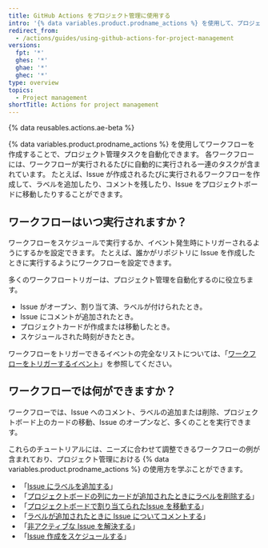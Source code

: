 ```yaml
---
title: GitHub Actions をプロジェクト管理に使用する
intro: '{% data variables.product.prodname_actions %} を使用して、プロジェクト管理タスクの多くを自動化できます。'
redirect_from:
  - /actions/guides/using-github-actions-for-project-management
versions:
  fpt: '*'
  ghes: '*'
  ghae: '*'
  ghec: '*'
type: overview
topics:
  - Project management
shortTitle: Actions for project management
---
```


{% data reusables.actions.ae-beta %}

{% data variables.product.prodname_actions %} を使用してワークフローを作成することで、プロジェクト管理タスクを自動化できます。 各ワークフローには、ワークフローが実行されるたびに自動的に実行される一連のタスクが含まれています。 たとえば、Issue が作成されるたびに実行されるワークフローを作成して、ラベルを追加したり、コメントを残したり、Issue をプロジェクトボードに移動したりすることができます。

## ワークフローはいつ実行されますか？

ワークフローをスケジュールで実行するか、イベント発生時にトリガーされるようにするかを設定できます。 たとえば、誰かがリポジトリに Issue を作成したときに実行するようにワークフローを設定できます。

多くのワークフロートリガーは、プロジェクト管理を自動化するのに役立ちます。

- Issue がオープン、割り当て済、ラベルが付けられたとき。
- Issue にコメントが追加されたとき。
- プロジェクトカードが作成または移動したとき。
- スケジュールされた時刻がきたとき。

ワークフローをトリガーできるイベントの完全なリストについては、「[ワークフローをトリガーするイベント](/actions/reference/events-that-trigger-workflows)」を参照してください。

## ワークフローでは何ができますか？

ワークフローでは、Issue へのコメント、ラベルの追加または削除、プロジェクトボード上のカードの移動、Issue のオープンなど、多くのことを実行できます。

これらのチュートリアルには、ニーズに合わせて調整できるワークフローの例が含まれており、プロジェクト管理における {% data variables.product.prodname_actions %} の使用方を学ぶことができます。

- 「[Issue にラベルを追加する](/actions/guides/adding-labels-to-issues)」
- 「[プロジェクトボードの列にカードが追加されたときにラベルを削除する](/actions/guides/removing-a-label-when-a-card-is-added-to-a-project-board-column)」
- 「[プロジェクトボードで割り当てられたIssue を移動する](/actions/guides/moving-assigned-issues-on-project-boards)」
- 「[ラベルが追加されたときに Issue についてコメントする](/actions/guides/commenting-on-an-issue-when-a-label-is-added)」
- 「[非アクティブな Issue を解決する](/actions/guides/closing-inactive-issues)」
- 「[Issue 作成をスケジュールする](/actions/guides/scheduling-issue-creation)」
